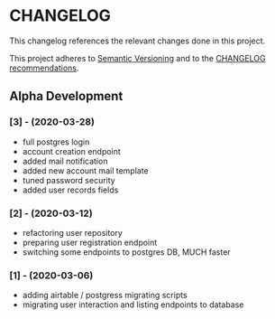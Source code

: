 CHANGELOG
=========

This changelog references the relevant changes done in this project.

This project adheres to [Semantic Versioning](http://semver.org/) 
and to the [CHANGELOG recommendations](http://keepachangelog.com/).
## Alpha Development

### [3] - (2020-03-28)
- full postgres login
- account creation endpoint
- added mail notification
- added new account mail template
- tuned password security
- added user records fields

### [2] - (2020-03-12)
- refactoring user repository
- preparing user registration endpoint
- switching some endpoints to postgres DB, MUCH faster

### [1] - (2020-03-06)
- adding airtable / postgress migrating scripts
- migrating user interaction and listing endpoints to database
